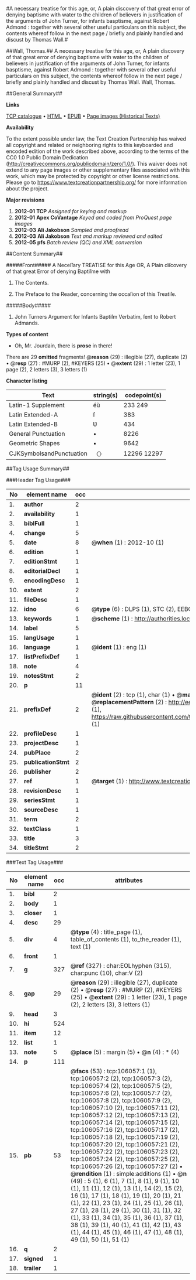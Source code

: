 #A necessary treatise for this age, or, A plain discovery of that great error of denying baptisme with water to the children of believers in justification of the arguments of John Turner, for infants basptisme, against Robert Admond : together with several other useful particulars on this subject, the contents whereof follow in the next page / briefly and plainly handled and discust by Thomas Wall.#

##Wall, Thomas.##
A necessary treatise for this age, or, A plain discovery of that great error of denying baptisme with water to the children of believers in justification of the arguments of John Turner, for infants basptisme, against Robert Admond : together with several other useful particulars on this subject, the contents whereof follow in the next page / briefly and plainly handled and discust by Thomas Wall.
Wall, Thomas.

##General Summary##

**Links**

[TCP catalogue](http://www.ota.ox.ac.uk/tcp/)  • 
[HTML](http://tei.it.ox.ac.uk/tcp/Texts-HTML/free/A67/A67325.html)  • 
[EPUB](http://tei.it.ox.ac.uk/tcp/Texts-EPUB/free/A67/A67325.epub) • 
[Page images (Historical Texts)](https://historicaltexts.jisc.ac.uk/eebo-17162031e)

**Availability**

To the extent possible under law, the Text Creation Partnership has waived all copyright and related or neighboring rights to this keyboarded and encoded edition of the work described above, according to the terms of the CC0 1.0 Public Domain Dedication (http://creativecommons.org/publicdomain/zero/1.0/). This waiver does not extend to any page images or other supplementary files associated with this work, which may be protected by copyright or other license restrictions. Please go to https://www.textcreationpartnership.org/ for more information about the project.

**Major revisions**

1. __2012-01__ __TCP__ *Assigned for keying and markup*
1. __2012-01__ __Apex CoVantage__ *Keyed and coded from ProQuest page images*
1. __2012-03__ __Ali Jakobson__ *Sampled and proofread*
1. __2012-03__ __Ali Jakobson__ *Text and markup reviewed and edited*
1. __2012-05__ __pfs__ *Batch review (QC) and XML conversion*

##Content Summary##

#####Front#####
A Neceſſary TREATISE for this Age OR, A Plain diſcovery of that great Error of denying Baptiſme with
1. The Contents.

1. The Preface to the Reader, concerning the occaſion of this Treatiſe.

#####Body#####

1. John Turners Argument for Infants Baptiſm Verbatim, ſent to Robert Admands.

**Types of content**

  * Oh, Mr. Jourdain, there is **prose** in there!

There are 29 **omitted** fragments! 
 @__reason__ (29) : illegible (27), duplicate (2)  •  @__resp__ (27) : #MURP (2), #KEYERS (25)  •  @__extent__ (29) : 1 letter (23), 1 page (2), 2 letters (3), 3 letters (1)

**Character listing**


|Text|string(s)|codepoint(s)|
|---|---|---|
|Latin-1 Supplement|éù|233 249|
|Latin Extended-A|ſ|383|
|Latin Extended-B|Ʋ|434|
|General Punctuation|•|8226|
|Geometric Shapes|▪|9642|
|CJKSymbolsandPunctuation|〈〉|12296 12297|

##Tag Usage Summary##

###Header Tag Usage###

|No|element name|occ|attributes|
|---|---|---|---|
|1.|__author__|2||
|2.|__availability__|1||
|3.|__biblFull__|1||
|4.|__change__|5||
|5.|__date__|8| @__when__ (1) : 2012-10 (1)|
|6.|__edition__|1||
|7.|__editionStmt__|1||
|8.|__editorialDecl__|1||
|9.|__encodingDesc__|1||
|10.|__extent__|2||
|11.|__fileDesc__|1||
|12.|__idno__|6| @__type__ (6) : DLPS (1), STC (2), EEBO-CITATION (1), OCLC (1), VID (1)|
|13.|__keywords__|1| @__scheme__ (1) : http://authorities.loc.gov/ (1)|
|14.|__label__|5||
|15.|__langUsage__|1||
|16.|__language__|1| @__ident__ (1) : eng (1)|
|17.|__listPrefixDef__|1||
|18.|__note__|4||
|19.|__notesStmt__|2||
|20.|__p__|11||
|21.|__prefixDef__|2| @__ident__ (2) : tcp (1), char (1)  •  @__matchPattern__ (2) : ([0-9\-]+):([0-9IVX]+) (1), (.+) (1)  •  @__replacementPattern__ (2) : http://eebo.chadwyck.com/downloadtiff?vid=$1&page=$2 (1), https://raw.githubusercontent.com/textcreationpartnership/Texts/master/tcpchars.xml#$1 (1)|
|22.|__profileDesc__|1||
|23.|__projectDesc__|1||
|24.|__pubPlace__|2||
|25.|__publicationStmt__|2||
|26.|__publisher__|2||
|27.|__ref__|1| @__target__ (1) : http://www.textcreationpartnership.org/docs/. (1)|
|28.|__revisionDesc__|1||
|29.|__seriesStmt__|1||
|30.|__sourceDesc__|1||
|31.|__term__|2||
|32.|__textClass__|1||
|33.|__title__|3||
|34.|__titleStmt__|2||


###Text Tag Usage###

|No|element name|occ|attributes|
|---|---|---|---|
|1.|__bibl__|2||
|2.|__body__|1||
|3.|__closer__|1||
|4.|__desc__|29||
|5.|__div__|4| @__type__ (4) : title_page (1), table_of_contents (1), to_the_reader (1), text (1)|
|6.|__front__|1||
|7.|__g__|327| @__ref__ (327) : char:EOLhyphen (315), char:punc (10), char:V (2)|
|8.|__gap__|29| @__reason__ (29) : illegible (27), duplicate (2)  •  @__resp__ (27) : #MURP (2), #KEYERS (25)  •  @__extent__ (29) : 1 letter (23), 1 page (2), 2 letters (3), 3 letters (1)|
|9.|__head__|3||
|10.|__hi__|524||
|11.|__item__|12||
|12.|__list__|1||
|13.|__note__|5| @__place__ (5) : margin (5)  •  @__n__ (4) : * (4)|
|14.|__p__|111||
|15.|__pb__|53| @__facs__ (53) : tcp:106057:1 (1), tcp:106057:2 (2), tcp:106057:3 (2), tcp:106057:4 (2), tcp:106057:5 (2), tcp:106057:6 (2), tcp:106057:7 (2), tcp:106057:8 (2), tcp:106057:9 (2), tcp:106057:10 (2), tcp:106057:11 (2), tcp:106057:12 (2), tcp:106057:13 (2), tcp:106057:14 (2), tcp:106057:15 (2), tcp:106057:16 (2), tcp:106057:17 (2), tcp:106057:18 (2), tcp:106057:19 (2), tcp:106057:20 (2), tcp:106057:21 (2), tcp:106057:22 (2), tcp:106057:23 (2), tcp:106057:24 (2), tcp:106057:25 (2), tcp:106057:26 (2), tcp:106057:27 (2)  •  @__rendition__ (1) : simple:additions (1)  •  @__n__ (49) : 5 (1), 6 (1), 7 (1), 8 (1), 9 (1), 10 (1), 11 (1), 12 (1), 13 (1), 14 (2), 15 (2), 16 (1), 17 (1), 18 (1), 19 (1), 20 (1), 21 (1), 22 (1), 23 (1), 24 (1), 25 (1), 26 (1), 27 (1), 28 (1), 29 (1), 30 (1), 31 (1), 32 (1), 33 (1), 34 (1), 35 (1), 36 (1), 37 (1), 38 (1), 39 (1), 40 (1), 41 (1), 42 (1), 43 (1), 44 (1), 45 (1), 46 (1), 47 (1), 48 (1), 49 (1), 50 (1), 51 (1)|
|16.|__q__|2||
|17.|__signed__|1||
|18.|__trailer__|1||
